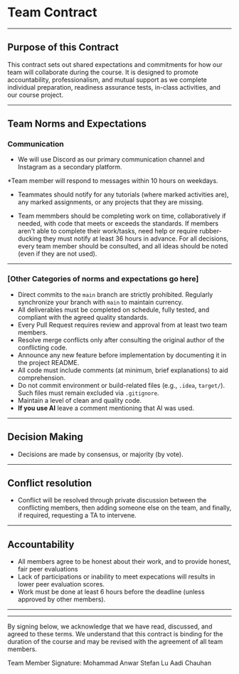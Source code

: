 # Team Contract

---
## Purpose of this Contract

This contract sets out shared expectations and commitments for how our team will collaborate during the course. It is designed to promote accountability, professionalism, and mutual support as we complete individual preparation, readiness assurance tests, in-class activities, and our course project.

---
## Team Norms and Expectations

### Communication

* We will use Discord as our primary communication channel and Instagram as a secondary platform.

*Team member will respond to messages within 10 hours on weekdays.

* Teammates should notify for any tutorials (where marked activities are), any marked assignments, or any projects that they are missing. 

* Team memmbers should be completing work on time, collaboratively if needed, with code that meets or exceeds the standards. If members aren't able to complete their work/tasks, need help or require rubber-ducking they must notify at least 36 hours in advance. For all decisions, every team member should be consulted, and all ideas should be noted (even if they are not used).

---

### [Other Categories of norms and expectations go here]

- Direct commits to the `main` branch are strictly prohibited. Regularly synchronize your branch with `main` to maintain currency.
- All deliverables must be completed on schedule, fully tested, and compliant with the agreed quality standards.  
- Every Pull Request requires review and approval from at least two team members.  
- Resolve merge conflicts only after consulting the original author of the conflicting code.  
- Announce any new feature before implementation by documenting it in the project README.
- All code must include comments (at minimum, brief explanations) to aid comprehension.  
- Do not commit environment or build-related files (e.g., `.idea`, `target/`). Such files must remain excluded via `.gitignore`.
- Maintain a level of clean and quality code.
- **If you use AI** leave a comment mentioning that AI was used.

---

## Decision Making

- Decisions are made by consensus, or majority (by vote).

---
## Conflict resolution

- Conflict will be resolved through private discussion between the conflicting members, then adding someone else on the team, and finally, if required, requesting a TA to intervene.

---

## Accountability

- All members agree to be honest about their work, and to provide honest, fair peer evaluations
- Lack of participations or inability to meet expecations will results in lower peer evaluation scores.
- Work must be done at least 6 hours before the deadline (unless approved by other members).

---

---

By signing below, we acknowledge that we have read, discussed, and agreed to these terms. We understand that this contract is binding for the duration of the course and may be revised with the agreement of all team members.


Team Member Signature:
Mohammad Anwar
Stefan Lu
Aadi Chauhan
